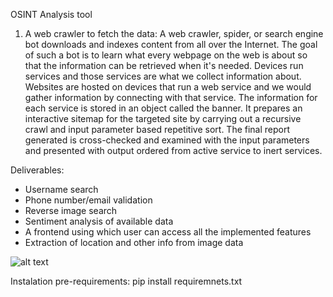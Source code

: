 OSINT Analysis tool

1) A web crawler to fetch the data: A web crawler, spider, or search engine bot downloads and indexes content from all over the Internet. The goal of such a bot is to learn what every webpage on the web is about so that the information can be retrieved when it's needed. Devices run services and those services are what we collect information about. Websites are hosted on devices that run a web service and we would gather information by connecting with that service. The information for each service is stored in an object called the banner. It prepares an interactive sitemap for the targeted site by carrying out a recursive crawl and input parameter based repetitive sort. The final report generated is cross-checked and examined with the input parameters and presented with output ordered from active service to inert services. 

Deliverables:
+ Username search
+ Phone number/email validation 
+ Reverse image search 
+ Sentiment analysis of available data
+ A frontend using which user can access all the implemented features
+ Extraction of location and other info from image data

![alt text](https://github.com/m0n574/Ocellus/image.png?raw=true)

Instalation pre-requirements: 
pip install requiremnets.txt
